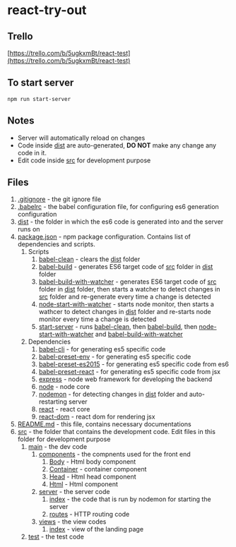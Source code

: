 # react-try-out
## Trello
[https://trello.com/b/5ugkxmBt/react-test](https://trello.com/b/5ugkxmBt/react-test)
## To start server

`npm run start-server`

## Notes

- Server will automatically reload on changes
- Code inside [dist](dist) are auto-generated, **DO NOT** make any change any code in it.
- Edit code inside [src](src) for development purpose

## Files

1. [.gitignore](.gitignore) - the git ignore file
1. [.babelrc](.babelrc) - the babel configuration file, for configuring es6 generation configuration
1. [dist](dist) - the folder in which the es6 code is generated into and the server runs on
1. [package.json](package.json) - npm package configuration. Contains list of dependencies and scripts.
    1. Scripts
        1. [babel-clean](package.json#L8) - clears the [dist](dist) folder
        1. [babel-build](package.json#L9) - generates ES6 target code of [src](src) folder in [dist](dist) folder
        1. [babel-build-with-watcher](package.json#L10) - generates ES6 target code of [src](src) folder in [dist](dist) folder, then starts a watcher to detect changes in [src](src) folder and re-generate every time a change is detected
        1. [node-start-with-watcher](package.json#L11) - starts node monitor, then starts a wathcer to detect changes in [dist](dist) folder and re-starts node monitor every time a change is detected
        1. [start-server](package.json#L12) - runs [babel-clean](package.json#L8), then [babel-build](package.json#L9), then [node-start-with-watcher](package.json#L11) and [babel-build-with-watcher](package.json#L10)
    1. Dependencies
        1. [babel-cli](package.json#L17) - for generating es5 specific code
        1. [babel-preset-env](package.json#L18) - for generating es5 specific code
        1. [babel-preset-es2015](package.json#L19) - for generating es5 specific code from es6
        1. [babel-preset-react](package.json#L20) - for generating es5 specific code from jsx
        1. [express](package.json#L21) - node web framework for developing the backend
        1. [node](package.json#L22) - node core
        1. [nodemon](package.json#L23) - for detecting changes in [dist](dist) folder and auto-restarting server
        1. [react](package.json#L24) - react core
        1. [react-dom](package.json#L25) - react dom for rendering jsx
1. [README.md](README.md) - this file, contains necessary documentations
1. [src](src) - the folder that contains the development code. Edit files in this folder for development purpose
    1. [main](src/main) - the dev code
        1. [components](src/main/components) - the compnents used for the front end
            1. [Body](src/main/components/body.js) - Html body component
            1. [Container](src/main/components/container.js) - container component
            1. [Head](src/main/components/head.js) - Html head component
            1. [Html](src/main/components/html.js) - Html component
        1. [server](src/main/server) - the server code
            1. [index](src/main/server/index.js) - the code that is run by nodemon for starting the server
            1. [routes](src/main/server/routes.js) - HTTP routing code
        1. [views](src/main/views) - the view codes
            1. [index](src/main/views/index.js) - view of the landing page
    1. [test](src/test) - the test code